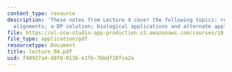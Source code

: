 ```yaml
---
content_type: resource
description: 'These notes from Lecture 4 cover the following topics: recurrence; formalization;
  alignments; a DP solution; biological applications and alternate applications.'
file: https://ol-ocw-studio-app-production.s3.amazonaws.com/courses/18-417-introduction-to-computational-molecular-biology-fall-2004/f40927a448f09136e1fb7bbdf28fca2a_lecture_04.pdf
file_type: application/pdf
resourcetype: Document
title: lecture_04.pdf
uid: f40927a4-48f0-9136-e1fb-7bbdf28fca2a
---
```

